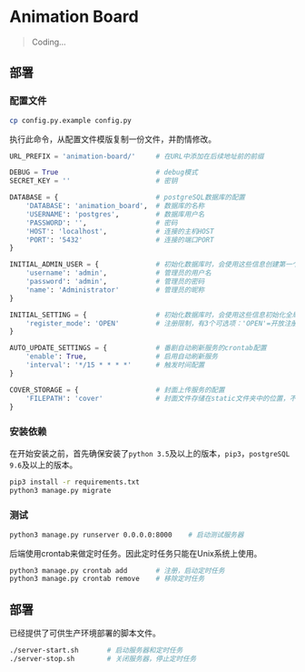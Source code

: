 # Animation Board
> Coding...

## 部署
### 配置文件
```bash
cp config.py.example config.py
```
执行此命令，从配置文件模版复制一份文件，并酌情修改。
```python
URL_PREFIX = 'animation-board/'     # 在URL中添加在后续地址前的前缀

DEBUG = True                        # debug模式
SECRET_KEY = ''                     # 密钥

DATABASE = {                        # postgreSQL数据库的配置
    'DATABASE': 'animation_board',  # 数据库的名称
    'USERNAME': 'postgres',         # 数据库用户名
    'PASSWORD': '',                 # 密码
    'HOST': 'localhost',            # 连接的主机HOST
    'PORT': '5432'                  # 连接的端口PORT
}

INITIAL_ADMIN_USER = {              # 初始化数据库时，会使用这些信息创建第一个超级管理员
    'username': 'admin',            # 管理员的用户名
    'password': 'admin',            # 管理员的密码
    'name': 'Administrator'         # 管理员的昵称
}

INITIAL_SETTING = {                 # 初始化数据库时，会使用这些信息初始化全局设置
    'register_mode': 'OPEN'         # 注册限制，有3个可选项：'OPEN'=开放注册, 'ONLY_CODE'=只允许注册码, 'CLOSE'=关闭注册
}

AUTO_UPDATE_SETTINGS = {            # 番剧自动刷新服务的crontab配置
    'enable': True,                 # 启用自动刷新服务
    'interval': '*/15 * * * *'      # 触发时间配置
}

COVER_STORAGE = {                   # 封面上传服务的配置
    'FILEPATH': 'cover'             # 封面文件存储在static文件夹中的位置，不建议对此进行修改
}

```
### 安装依赖
在开始安装之前，首先确保安装了`python 3.5`及以上的版本，`pip3`，`postgreSQL 9.6`及以上的版本。  
```bash
pip3 install -r requirements.txt
python3 manage.py migrate
```
### 测试
```bash
python3 manage.py runserver 0.0.0.0:8000    # 启动测试服务器
```
后端使用crontab来做定时任务。因此定时任务只能在Unix系统上使用。
```bash
python3 manage.py crontab add       # 注册，启动定时任务
python3 manage.py crontab remove    # 移除定时任务
```
## 部署
已经提供了可供生产环境部署的脚本文件。
```bash
./server-start.sh       # 启动服务器和定时任务
./server-stop.sh        # 关闭服务器，停止定时任务
```